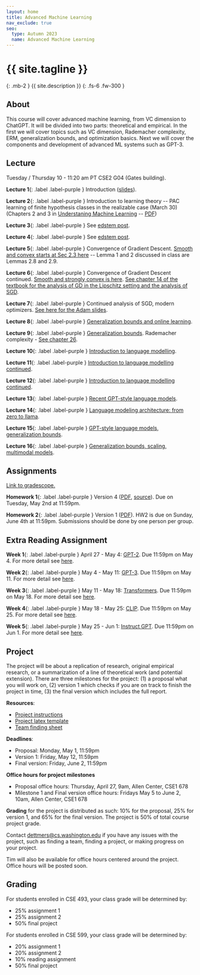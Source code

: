 ```yaml
---
layout: home
title: Advanced Machine Learning
nav_exclude: true
seo:
  type: Autumn 2023
  name: Advanced Machine Learning
---
```


# {{ site.tagline }}
{: .mb-2 }
{{ site.description }}
{: .fs-6 .fw-300 }

## About

This course will cover advanced machine learning, from VC dimension to ChatGPT.
It will be divided into two parts: theoretical and empirical.
In the first we will cover topics such as VC dimension, Rademacher complexity, ERM, generalization bounds, and optimization basics.
Next we will cover the components and development of advanced ML systems such as GPT-3.

## Lecture

Tuesday / Thursday 10 - 11:20 am PT  CSE2 G04 (Gates building).

**Lecture 1**{: .label .label-purple } Introduction ([slides](/assets/cs599_sp23_lecture_01.pdf)).

**Lecture 2**{: .label .label-purple } Introduction to learning theory -- PAC learning of finite hypothesis classes in the realizable case (March 30) (Chapters 2 and 3 in [Understaning Machine Learning](https://www.cs.huji.ac.il/~shais/UnderstandingMachineLearning/) -- [PDF](https://www.cs.huji.ac.il/~shais/UnderstandingMachineLearning/understanding-machine-learning-theory-algorithms.pdf))

**Lecture 3**{: .label .label-purple } See [edstem post](https://edstem.org/us/courses/38321/discussion/2884601).

**Lecture 4**{: .label .label-purple } See [edstem post](https://edstem.org/us/courses/38321/discussion/2896186).

**Lecture 5**{: .label .label-purple } Convergence of Gradient Descent. [Smooth and convex starts at Sec 2.3 here](https://ee227c.github.io/notes/ee227c-lecture02.pdf) -- Lemma 1 and 2 discussed in class are Lemmas 2.8 and 2.9. 

**Lecture 6**{: .label .label-purple } Convergence of Gradient Descent continued. [Smooth and strongly convex is here](https://ee227c.github.io/notes/ee227c-lecture03.pdf). [See chapter 14 of the textbook for the analysis of GD in the Lipschitz setting and the analysis of SGD](https://edstem.org/us/courses/38321/discussion/2893497).

**Lecture 7**{: .label .label-purple } Continued analysis of SGD, modern optimizers. [See here for the Adam slides](/assets/adam.pdf).

**Lecture 8**{: .label .label-purple } [Generalization bounds and online learning](/assets/learning_theory.pdf).

**Lecture 9**{: .label .label-purple } [Generalization bounds](/assets/kevin_lec_2.pdf). Rademacher complexity - [See chapter 26](https://edstem.org/us/courses/38321/discussion/2893497).

**Lecture 10**{: .label .label-purple } [Introduction to language modelling](https://www.youtube.com/watch?v=BnpB3GrpsfM).

**Lecture 11**{: .label .label-purple } [Introduction to language modelling continued](https://www.youtube.com/watch?v=BnpB3GrpsfM).

**Lecture 12**{: .label .label-purple } [Introduction to language modelling continued](https://www.youtube.com/watch?v=BnpB3GrpsfM).

**Lecture 13**{: .label .label-purple } [Recent GPT-style language models](/assets/59.pdf).

**Lecture 14**{: .label .label-purple } [Language modeling architecture: from zero to llama](/assets/511.pdf).

**Lecture 15**{: .label .label-purple } [GPT-style language models, generalization bounds](/assets/516.pdf).

**Lecture 16**{: .label .label-purple } [Generalization bounds, scaling, multimodal models](/assets/518.pdf).

## Assignments

[Link to gradescope.](https://www.gradescope.com/courses/535622)

**Homework 1**{: .label .label-purple } Version 4 ([PDF](/assets/hw1/hw1.pdf), [source](/assets/hw1/hw1_source.zip)). Due on Tuesday, May 2nd at 11:59pm.

**Homework 2**{: .label .label-purple } Version 1 ([PDF](/assets/hw2/hw2.pdf)). HW2 is due on Sunday, June 4th at 11:59pm. Submissions should be done by one person per group.

## Extra Reading Assignment

**Week 1**{: .label .label-purple } April 27 - May 4: [GPT-2](https://d4mucfpksywv.cloudfront.net/better-language-models/language_models_are_unsupervised_multitask_learners.pdf). Due 11:59pm on May 4. For more detail see [here](https://edstem.org/us/courses/38321/discussion/3033185).

**Week 2**{: .label .label-purple } May 4 - May 11: [GPT-3](https://arxiv.org/abs/2005.14165). Due 11:59pm on May 11. For more detail see [here](https://edstem.org/us/courses/38321/discussion/3076639).

**Week 3**{: .label .label-purple } May 11 - May 18: [Transformers](https://arxiv.org/abs/1706.03762). Due 11:59pm on May 18. For more detail see [here](https://edstem.org/us/courses/38321/discussion/3076639).

**Week 4**{: .label .label-purple } May 18 - May 25: [CLIP](https://arxiv.org/abs/2103.00020). Due 11:59pm on May 25. For more detail see [here](https://edstem.org/us/courses/38321/discussion/3136941).

**Week 5**{: .label .label-purple } May 25 - Jun 1: [Instruct GPT](https://arxiv.org/abs/2203.02155). Due 11:59pm on Jun 1. For more detail see [here](https://edstem.org/us/courses/38321/discussion/3136941).


## Project

The project will be about a replication of research, original empirical research, or a summarization of a line of theoretical work (and potential extension). There are three milestones for the project: (1) a proposal what you will work on, (2) version 1 which checks if you are on track to finish the project in time, (3) the final version which includes the full report.

**Resources**:
- [Project instructions](/assets/CSE599_Project.pdf)
- [Project latex template](/assets/Project_Report_Instructions_for_CSE_599.zip)
- [Team finding sheet](https://docs.google.com/spreadsheets/d/1impRHDtYt_GzSlmgf2L3zeKFAk09P0oDsAAw-Hg0HwA/edit?usp=sharing)

**Deadlines**:
- Proposal: Monday, May 1, 11:59pm
- Version 1: Friday, May 12, 11:59pm
- Final version: Friday, June 2, 11:59pm

**Office hours for project milestones**
- Proposal office hours: Thursday, April 27, 9am, Allen Center, CSE1 678
- Milestone 1 and Final version office hours: Fridays May 5 to June 2, 10am, Allen Center, CSE1 678

**Grading** for the project is distributed as such: 10% for the proposal, 25% for version 1, and 65% for the final version. The project is 50% of total course project grade.

Contact [dettmers@cs.washington.edu](dettmers@cs.washington.edu) if you have any issues with the project, such as finding a team, finding a project, or making progress on your project.

Tim will also be available for office hours centered around the project. Office hours will be posted soon.

## Grading

For students enrolled in CSE 493, your class grade will be determined by:
- 25% assignment 1
- 25% assignment 2
- 50% final project

For students enrolled in CSE 599, your class grade will be determined by:
- 20% assignment 1
- 20% assignment 2
- 10% reading assignment
- 50% final project